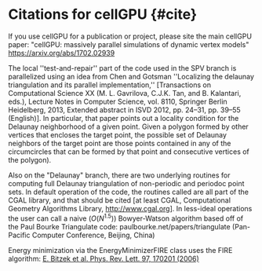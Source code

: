 # Citations for cellGPU {#cite}

If you use cellGPU for a publication or project, please site the main cellGPU paper: "cellGPU:
massively parallel simulations of dynamic vertex models" https://arxiv.org/abs/1702.02939


The local ''test-and-repair'' part of the code used in the SPV branch is parallelized using an idea
from Chen and Gotsman ''Localizing the delaunay triangulation and its parallel implementation,''
[Transactions on Computational Science XX (M. L. Gavrilova, C.J.K. Tan, and B. Kalantari, eds.),
Lecture Notes in Computer Science, vol. 8110, Springer Berlin Heidelberg, 2013, Extended abstract
in ISVD 2012, pp. 24–31, pp. 39–55 (English)]. In particular, that paper points out a locality
condition for the Delaunay neighborhood of a given point. Given a polygon formed by other vertices
that encloses the target point, the possible set of Delaunay neighbors of the target point are
those points contained in any of the circumcircles that can be formed by that point and consecutive
vertices of the polygon).

Also on the "Delaunay" branch, there are two underlying routines for computing full Delaunay
triangulation of non-periodic and periodoc point sets. In default operation of the code, the
routines called are all part of the CGAL library, and that should be cited [at least CGAL,
Computational Geometry Algorithms Library, http://www.cgal.org]. In less-ideal operations the user
can call a naive $(O(N^{1.5}))$ Bowyer-Watson algorithm based off of the Paul Bourke Triangulate
code: paulbourke.net/papers/triangulate (Pan-Pacific Computer Conference, Beijing, China)

Energy minimization via the EnergyMinimizerFIRE class uses the FIRE algorithm:
[E. Bitzek et al. Phys. Rev. Lett. 97, 170201 (2006)](http://journals.aps.org/prl/abstract/10.1103/PhysRevLett.97.170201)

